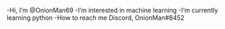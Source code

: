 -Hi, I’m @OnionMan69
-I’m interested in machine learning
-I’m currently learning python
-How to reach me Discord, OnionMan#8452 

<!---
OnionMan69/OnionMan69 is a ✨ special ✨ repository because its `README.md` (this file) appears on your GitHub profile.
You can click the Preview link to take a look at your changes.
--->
